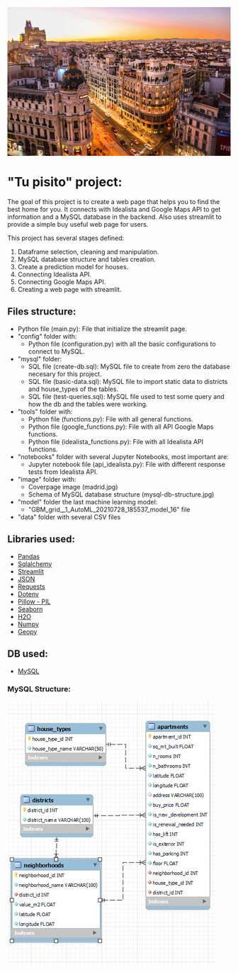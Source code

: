 ![portada](https://github.com/ccastroblua/tu_pisito/blob/main/images/madrid.jpg)

# "Tu pisito" project:

The goal of this project is to create a web page that helps you to find the best home for you. It connects with Idealista and Google Maps API to get information and a MySQL database in the backend. Also uses streamlit to provide a simple buy useful web page for users.

This project has several stages defined:
1. Dataframe selection, cleaning and manipulation.
2. MySQL database structure and tables creation.
3. Create a prediction model for houses. 
4. Connecting Idealista API.
5. Connecting Google Maps API.
6. Creating a web page with streamlit. 


## Files structure:

- Python file (main.py): File that initialize the streamlit page.
- "config" folder with:
    - Python file (configuration.py) with all the basic configurations to connect to MySQL.
- "mysql" folder:
    - SQL file (create-db.sql): MySQL file to create from zero the database necesary for this project.
    - SQL file (basic-data.sql): MySQL file to import static data to districts and house_types of the tables.
    - SQL file (test-queries.sql): MySQL file used to test some query and how the db and the tables were working.
- "tools" folder with:
    - Python file (functions.py): File with all general functions.
    - Python file (google_functions.py): File with all API Google Maps functions.
    - Python file (idealista_functions.py): File with all Idealista API functions.
- "notebooks" folder with several Jupyter Notebooks, most important are:
    - Jupyter notebook file (api_idealista.py): File with different response tests from Idealista API.
- "image" folder with:
    - Coverpage image (madrid.jpg)
    - Schema of MySQL database structure (mysql-db-structure.jpg)
- "model" folder the last machine learning model:
    - "GBM_grid__1_AutoML_20210728_185537_model_16" file
- "data" folder with several CSV files


## Libraries used:

- [Pandas](https://pandas.pydata.org/)
- [Sqlalchemy](https://www.sqlalchemy.org/)
- [Streamlit](https://docs.streamlit.io/en/stable/api.html)
- [JSON](https://docs.python.org/3/library/json.html)
- [Requests](https://docs.python-requests.org/en/master/)
- [Dotenv](https://pypi.org/project/python-dotenv/)
- [Pillow - PIL](https://pillow.readthedocs.io/en/stable/reference/Image.html)
- [Seaborn](https://seaborn.pydata.org/introduction.html)
- [H2O](https://docs.h2o.ai/h2o/latest-stable/h2o-py/docs/intro.html)
- [Numpy](https://numpy.org/)
- [Geopy](https://geopy.readthedocs.io/en/stable/)

## DB used:

- [MySQL](https://www.mysql.com/)

### MySQL Structure:

![MySQL Schema](images/mysql-db-structure.JPG)